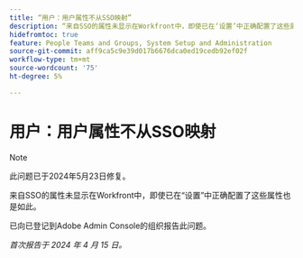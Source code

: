 ```yaml
---
title: “用户：用户属性不从SSO映射”
description: “来自SSO的属性未显示在Workfront中，即使已在‘设置’中正确配置了这些属性也是如此。”
hidefromtoc: true
feature: People Teams and Groups, System Setup and Administration
source-git-commit: aff9ca5c9e39d017b6676dca0ed19cedb92ef02f
workflow-type: tm+mt
source-wordcount: '75'
ht-degree: 5%

---
```



# 用户：用户属性不从SSO映射

>[!NOTE]
>
>此问题已于2024年5月23日修复。

来自SSO的属性未显示在Workfront中，即使已在“设置”中正确配置了这些属性也是如此。

已向已登记到Adobe Admin Console的组织报告此问题。

_首次报告于 2024 年 4 月 15 日。_
